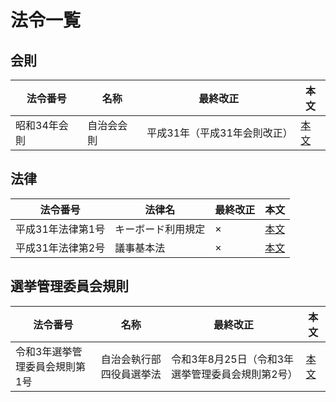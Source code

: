 # 法令一覧

## 会則

| 法令番号     | 名称       | 最終改正                     | 本文                     |
| ------------ | ---------- | ---------------------------- | ------------------------ |
| 昭和34年会則 | 自治会会則 | 平成31年（平成31年会則改正） | [本文](/法令/自治会会則.md) |

## 法律

| 法令番号          | 法律名             | 最終改正 | 本文                             |
| ----------------- | ------------------ | -------- | -------------------------------- |
| 平成31年法律第1号 | キーボード利用規定 | ×       | [本文](/法令/キーボード利用規定.md) |
| 平成31年法律第2号 | 議事基本法         | ×       | [本文](/法令/議事基本法.md)         |

## 選挙管理委員会規則

| 法令番号                       | 名称                     | 最終改正                                         | 本文                                   |
| ------------------------------ | ------------------------ | ------------------------------------------------ | -------------------------------------- |
| 令和3年選挙管理委員会規則第1号 | 自治会執行部四役員選挙法 | 令和3年8月25日（令和3年選挙管理委員会規則第2号） | [本文](/法令/自治会執行部四役員選挙法.md) |
